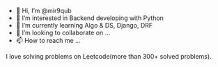 - 👋 Hi, I’m @mir9qub
- 👀 I’m interested in Backend developing with Python
- 🌱 I’m currently learning Algo & DS, Django, DRF
- 💞️ I’m looking to collaborate on ...
- 📫 How to reach me ...

<!---
mir9qub/mir9qub is a ✨ special ✨ repository because its `README.md` (this file) appears on your GitHub profile.
You can click the Preview link to take a look at your changes.
--->
I love solving problems on Leetcode(more than 300+ solved problems).
